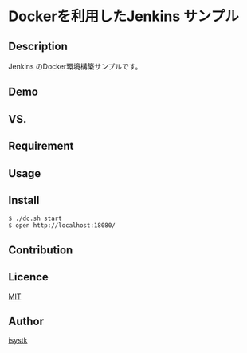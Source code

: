 Dockerを利用したJenkins サンプル
====

## Description

Jenkins のDocker環境構築サンプルです。

## Demo

## VS. 

## Requirement

## Usage

## Install

```
$ ./dc.sh start
$ open http://localhost:18080/
```

## Contribution

## Licence

[MIT](https://github.com/isystk/docker-jenkins/LICENCE)

## Author

[isystk](https://github.com/isystk)


